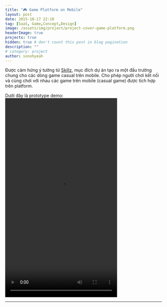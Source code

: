 ```yaml
---
title: "🎮 Game Platform on Mobile"
layout: post
date: 2015-10-17 22:10
tag: [SaaS, Game,Concept,Design]
image: /assets/img/project/project-cover-game-platform.png
headerImage: true
projects: true
hidden: true # don't count this post in blog pagination
description: ""
# category: project
author: sonohyeah
---
```


Được cảm hứng ý tưởng từ [Skillz](http://corp.skillz.com/), mục đích dự án tạo ra một đấu trường chung cho các dòng game casual trên mobile. Cho phép người chơi kết nối và cùng chơi với nhau các game trên mobile (casual game) được tích hợp trên platform.

Dưới đây là prototype demo:
<video src="/assets/img/project/concept.mp4" width="360" height="640" style ="margin: auto" controls preload></video>

---





